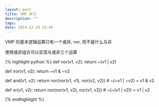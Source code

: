 ```yaml
---
layout: post
title: VMP 学习
description: ""
tags:
date: 2014-12-29 15:49
---
```


VMP 的基本逻辑运算只有一个或非, nor, 而不是什么与非

使用或非组合可以实现与或非三个运算

{% highlight python %}
def nor(v1, v2):
    return ~(v1 | v2)

def nor(v1, v2):
    return ~v1 & ~v2

def and(v1, v2):
    return nor(nor(v1, v1), nor(v2, v2))    # ~(~v1 | ~v2) = v1 & v2

def or(v1, v2):
    return nor(nor(v1, v2), nor(v1, v2))    # ~(~(v1 | v2)) = v1 | v2

{% endhighlight %}
